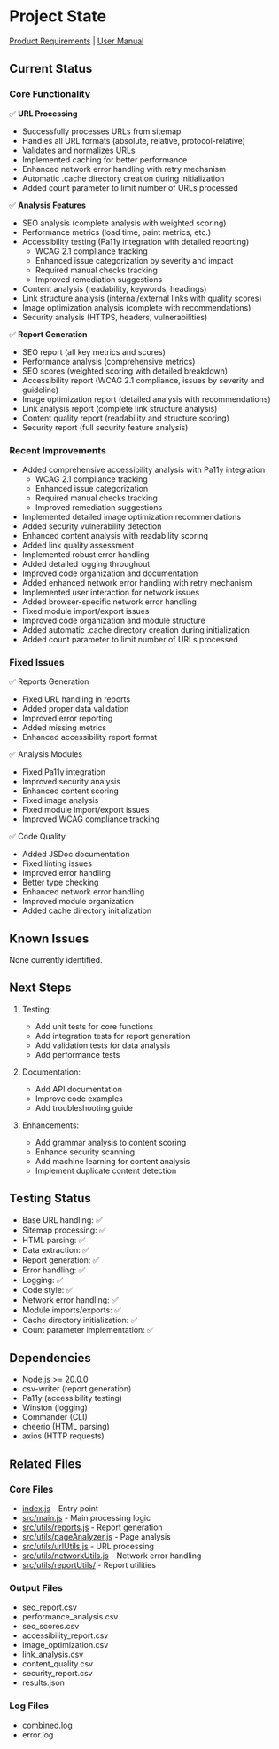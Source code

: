 # Project State

[Product Requirements](prd.md) | [User Manual](usermanual.md)

## Current Status

### Core Functionality

✅ **URL Processing**

- Successfully processes URLs from sitemap
- Handles all URL formats (absolute, relative, protocol-relative)
- Validates and normalizes URLs
- Implemented caching for better performance
- Enhanced network error handling with retry mechanism
- Automatic .cache directory creation during initialization
- Added count parameter to limit number of URLs processed

✅ **Analysis Features**

- SEO analysis (complete analysis with weighted scoring)
- Performance metrics (load time, paint metrics, etc.)
- Accessibility testing (Pa11y integration with detailed reporting)
  - WCAG 2.1 compliance tracking
  - Enhanced issue categorization by severity and impact
  - Required manual checks tracking
  - Improved remediation suggestions
- Content analysis (readability, keywords, headings)
- Link structure analysis (internal/external links with quality scores)
- Image optimization analysis (complete with recommendations)
- Security analysis (HTTPS, headers, vulnerabilities)

✅ **Report Generation**

- SEO report (all key metrics and scores)
- Performance analysis (comprehensive metrics)
- SEO scores (weighted scoring with detailed breakdown)
- Accessibility report (WCAG 2.1 compliance, issues by severity and guideline)
- Image optimization report (detailed analysis with recommendations)
- Link analysis report (complete link structure analysis)
- Content quality report (readability and structure scoring)
- Security report (full security feature analysis)

### Recent Improvements

- Added comprehensive accessibility analysis with Pa11y integration
  - WCAG 2.1 compliance tracking
  - Enhanced issue categorization
  - Required manual checks tracking
  - Improved remediation suggestions
- Implemented detailed image optimization recommendations
- Added security vulnerability detection
- Enhanced content analysis with readability scoring
- Added link quality assessment
- Implemented robust error handling
- Added detailed logging throughout
- Improved code organization and documentation
- Added enhanced network error handling with retry mechanism
- Implemented user interaction for network issues
- Added browser-specific network error handling
- Fixed module import/export issues
- Improved code organization and module structure
- Added automatic .cache directory creation during initialization
- Added count parameter to limit number of URLs processed

### Fixed Issues

✅ Reports Generation

- Fixed URL handling in reports
- Added proper data validation
- Improved error reporting
- Added missing metrics
- Enhanced accessibility report format

✅ Analysis Modules

- Fixed Pa11y integration
- Improved security analysis
- Enhanced content scoring
- Fixed image analysis
- Fixed module import/export issues
- Improved WCAG compliance tracking

✅ Code Quality

- Added JSDoc documentation
- Fixed linting issues
- Improved error handling
- Better type checking
- Enhanced network error handling
- Improved module organization
- Added cache directory initialization

## Known Issues

None currently identified.

## Next Steps

1. Testing:
   - Add unit tests for core functions
   - Add integration tests for report generation
   - Add validation tests for data analysis
   - Add performance tests

2. Documentation:
   - Add API documentation
   - Improve code examples
   - Add troubleshooting guide

3. Enhancements:
   - Add grammar analysis to content scoring
   - Enhance security scanning
   - Add machine learning for content analysis
   - Implement duplicate content detection

## Testing Status

- Base URL handling: ✅
- Sitemap processing: ✅
- HTML parsing: ✅
- Data extraction: ✅
- Report generation: ✅
- Error handling: ✅
- Logging: ✅
- Code style: ✅
- Network error handling: ✅
- Module imports/exports: ✅
- Cache directory initialization: ✅
- Count parameter implementation: ✅

## Dependencies

- Node.js >= 20.0.0
- csv-writer (report generation)
- Pa11y (accessibility testing)
- Winston (logging)
- Commander (CLI)
- cheerio (HTML parsing)
- axios (HTTP requests)

## Related Files

### Core Files

- [index.js](../index.js) - Entry point
- [src/main.js](../src/main.js) - Main processing logic
- [src/utils/reports.js](../src/utils/reports.js) - Report generation
- [src/utils/pageAnalyzer.js](../src/utils/pageAnalyzer.js) - Page analysis
- [src/utils/urlUtils.js](../src/utils/urlUtils.js) - URL processing
- [src/utils/networkUtils.js](../src/utils/networkUtils.js) - Network error handling
- [src/utils/reportUtils/](../src/utils/reportUtils/) - Report utilities

### Output Files

- seo_report.csv
- performance_analysis.csv
- seo_scores.csv
- accessibility_report.csv
- image_optimization.csv
- link_analysis.csv
- content_quality.csv
- security_report.csv
- results.json

### Log Files

- combined.log
- error.log
